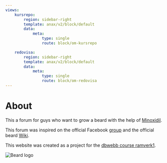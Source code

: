 ```yaml
---
views:
    kursrepo:
        region: sidebar-right
        template: anax/v2/block/default
        data:
            meta:
                type: single
                route: block/om-kursrepo

    redovisa:
        region: sidebar-right
        template: anax/v2/block/default
        data:
            meta:
                type: single
                route: block/om-redovisa
---
```

About
=========================

This a forum for guys who want to grow a beard with the help of [Minoxidil](https://en.wikipedia.org/wiki/Minoxidil).

This forum was inspired on the official Facebook [group](https://www.facebook.com/groups/TheMinoxBeardSpot/)
 and the official beard [Wiki](http://beardwiki.com).

This website was created as a project for the [dbwebb course ramverk1](http://dbwebb.se/ramverk1).

![Beard logo](img/beard.jpg)
